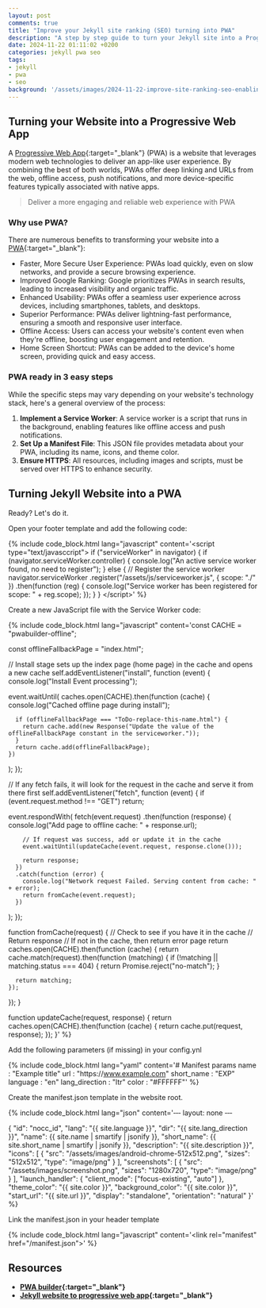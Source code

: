 ```yaml
---
layout: post
comments: true
title: "Improve your Jekyll site ranking (SEO) turning into PWA"
description: "A step by step guide to turn your Jekyll site into a Progressive Web Application"
date: 2024-11-22 01:11:02 +0200
categories: jekyll pwa seo
tags:
- jekyll
- pwa
- seo
background: '/assets/images/2024-11-22-improve-site-ranking-seo-enabling-pwa-on-jekyll.webp'
---
```


## Turning your Website into a Progressive Web App ##

A [Progressive Web App](https://en.wikipedia.org/wiki/Progressive_web_app){:target="_blank"} (PWA) is a website that leverages modern web technologies to deliver an app-like user experience. By combining the best of both worlds, PWAs offer deep linking and URLs from the web, offline access, push notifications, and more device-specific features typically associated with native apps.

> Deliver a more engaging and reliable web experience with PWA

### Why use PWA? ###

There are numerous benefits to transforming your website into a [PWA](https://en.wikipedia.org/wiki/Progressive_web_app){:target="_blank"}:

- Faster, More Secure User Experience: PWAs load quickly, even on slow networks, and provide a secure browsing experience.
- Improved Google Ranking: Google prioritizes PWAs in search results, leading to increased visibility and organic traffic.
- Enhanced Usability: PWAs offer a seamless user experience across devices, including smartphones, tablets, and desktops.
- Superior Performance: PWAs deliver lightning-fast performance, ensuring a smooth and responsive user interface.
- Offline Access: Users can access your website's content even when they're offline, boosting user engagement and retention.
- Home Screen Shortcut: PWAs can be added to the device's home screen, providing quick and easy access.

### PWA ready in 3 easy steps ###

While the specific steps may vary depending on your website's technology stack, here's a general overview of the process:

1. **Implement a Service Worker**: A service worker is a script that runs in the background, enabling features like offline access and push notifications.
2. **Set Up a Manifest File**: This JSON file provides metadata about your PWA, including its name, icons, and theme color.
3. **Ensure HTTPS**: All resources, including images and scripts, must be served over HTTPS to enhance security.

## Turning Jekyll Website into a PWA ##

Ready? Let's do it.

Open your footer template and add the following code:

{% include code_block.html lang="javascript" content='&lt;script type="text/javasccript"&gt;
if ("serviceWorker" in navigator) {
  if (navigator.serviceWorker.controller) {
    console.log("An active service worker found, no need to register");
  } else {
    // Register the service worker
    navigator.serviceWorker
    .register("/assets/js/serviceworker.js", {
      scope: "./"
    })
    .then(function (reg) {
      console.log("Service worker has been registered for scope: " + reg.scope);
    });
  }
}
&lt;/script&gt;' %}

Create a new JavaScript file with the Service Worker code:

{% include code_block.html lang="javascript" content='const CACHE = "pwabuilder-offline";

const offlineFallbackPage = "index.html";

// Install stage sets up the index page (home page) in the cache and opens a new cache
self.addEventListener("install", function (event) {
  console.log("Install Event processing");

  event.waitUntil(
    caches.open(CACHE).then(function (cache) {
      console.log("Cached offline page during install");

      if (offlineFallbackPage === "ToDo-replace-this-name.html") {
        return cache.add(new Response("Update the value of the offlineFallbackPage constant in the serviceworker."));
      }
      return cache.add(offlineFallbackPage);
    })
  );
});

// If any fetch fails, it will look for the request in the cache and serve it from there first
self.addEventListener("fetch", function (event) {
  if (event.request.method !== "GET") return;

  event.respondWith(
    fetch(event.request)
      .then(function (response) {
        console.log("Add page to offline cache: " + response.url);

        // If request was success, add or update it in the cache
        event.waitUntil(updateCache(event.request, response.clone()));

        return response;
      })
      .catch(function (error) {
        console.log("Network request Failed. Serving content from cache: " + error);
        return fromCache(event.request);
      })
  );
});

function fromCache(request) {
  // Check to see if you have it in the cache
  // Return response
  // If not in the cache, then return error page
  return caches.open(CACHE).then(function (cache) {
    return cache.match(request).then(function (matching) {
      if (!matching || matching.status === 404) {
        return Promise.reject("no-match");
      }

      return matching;
    });
  });
}

function updateCache(request, response) {
  return caches.open(CACHE).then(function (cache) {
    return cache.put(request, response);
  });
}' %}

Add the following parameters (if missing) in your config.ynl

{% include code_block.html lang="yaml" content='# Manifest params
name                    : "Example title"
url                     : "https:&#47;&#47;www.example.com"
short_name              : "EXP"
language                : "en"
lang_direction          : "ltr"
color                   : "#FFFFFF"' %}

Create the manifest.json template in the website root.

{% include code_block.html lang="json" content='&dash;&dash;&dash;
layout: none
&dash;&dash;&dash;

{
  "id": "nocc_id",
  "lang": "&#123;&#123; site.language &#125;&#125;",
  "dir": "&#123;&#123; site.lang_direction &#125;&#125;",
  "name": &#123;&#123; site.name | smartify | jsonify &#125;&#125;,
  "short_name": &#123;&#123; site.short_name | smartify | jsonify &#125;&#125;,
  "description": "&#123;&#123; site.description &#125;&#125;",
  "icons": [
    {
      "src": "\/assets\/images\/android-chrome-512x512.png",
      "sizes": "512x512",
      "type": "image\/png"
    }
  ],
  "screenshots": [
    {
      "src": "\/assets\/images\/screenshot.png",
      "sizes": "1280x720",
      "type": "image\/png"
    }
  ],
  "launch_handler": {
    "client_mode": ["focus-existing", "auto"]
  },
  "theme_color": "&#123;&#123; site.color &#125;&#125;",
  "background_color": "&#123;&#123; site.color &#125;&#125;",
  "start_url": "&#123;&#123; site.url &#125;&#125;",
  "display": "standalone",
  "orientation": "natural"
}' %}

Link the manifest.json in your header template

{% include code_block.html lang="javascript" content='&lt;link rel="manifest" href="/manifest.json"&gt;' %}

## Resources ###

- **[PWA builder](https://www.pwabuilder.com/){:target="_blank"}**
- **[Jekyll website to progressive web app](https://svrooij.io/2022/01/29/jekyll-pwa/){:target="_blank"}**
